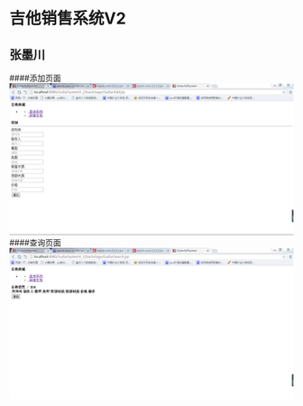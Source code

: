# 吉他销售系统V2
## 张墨川
####添加页面 
<img src="https://github.com/zhangmochuan/homeworkV2/blob/master/%E4%BF%A1%E6%81%AF%E7%B3%BB%E7%BB%9F2/%E7%BD%91%E7%AB%99%E6%88%AA%E5%9B%BE/%E6%8D%95%E8%8E%B72.PNG"/>
####查询页面 
<img src="https://github.com/zhangmochuan/homeworkV2/blob/master/%E4%BF%A1%E6%81%AF%E7%B3%BB%E7%BB%9F2/%E7%BD%91%E7%AB%99%E6%88%AA%E5%9B%BE/%E6%8D%95%E8%8E%B7.PNG"/>

